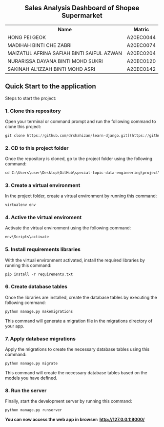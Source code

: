 <h2 align="center"> Sales Analysis Dashboard of Shopee Supermarket </h2>

<table align=center>
  <tr>
    <th>Name</th>
    <th>Matric</th>
  </tr>
  <tr>
    <td>HONG PEI GEOK</td>
    <td>A20EC0044</td>
  </tr>
  <tr>
    <td>MADIHAH BINTI CHE ZABRI</td>
    <td>A20EC0074</td>
  </tr>
    <tr>
    <td>MAIZATUL AFRINA SAFIAH BINTI SAIFUL AZWAN</td>
    <td>A20EC0204</td>
  </tr>
    <tr>
    <td>NURARISSA DAYANA BINTI MOHD SUKRI</td>
    <td>A20EC0120</td>
  </tr>
  <tr>
    <td>SAKINAH AL'IZZAH BINTI MOHD ASRI</td>
    <td>A20EC0142</td>
  </tr>
</table>

## Quick Start to the application	

Steps to start the project:

### 1. Clone this repository
Open your terminal or command prompt and run the following command to clone this project:

```python
git clone https://github.com/drshahizan/learn-django.git](https://github.com/drshahizan/special-topic-data-engineering.git
```

### 2. CD to this project folder
Once the repository is cloned, go to the project folder using the following command:

```python
cd C:\Users\user\Desktop\GitHub\special-topic-data-engineering\project\submission\Regex\regex
```

### 3. Create a virtual environment
In the project folder, create a virtual environment by running this command:

```python
virtualenv env
```

### 4. Active the virtual enviroment
Activate the virtual environment using the following command:

```python
env\Scripts\activate
```

### 5. Install requirements libraries
With the virtual environment activated, install the required libraries by running this command:

```python
pip install -r requirements.txt
```

### 6. Create database tables
Once the libraries are installed, create the database tables by executing the following command:

```python
python manage.py makemigrations
```

This command will generate a migration file in the migrations directory of your app.

### 7. Apply database migrations
Apply the migrations to create the necessary database tables using this command:

```python
python manage.py migrate
```

This command will create the necessary database tables based on the models you have defined.

### 8. Run the server
Finally, start the development server by running this command:

```python
python manage.py runserver
```

<b> You can now access the web app in browser: http://127.0.0.1:8000/ </b>

